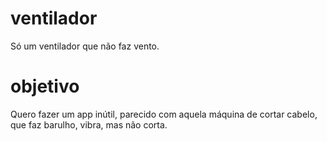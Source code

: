 # ventilador
 Só um ventilador que não faz vento.

# objetivo
 Quero fazer um app inútil, parecido com aquela máquina de cortar cabelo, que faz barulho, vibra, mas não corta.